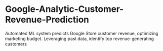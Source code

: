 # Google-Analytic-Customer-Revenue-Prediction
Automated ML system predicts Google Store customer revenue, optimizing marketing budget. Leveraging past data, identify top revenue-generating customers
